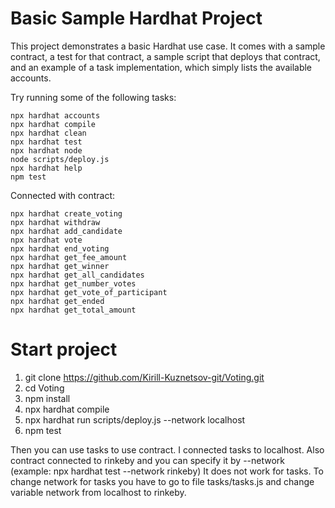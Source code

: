 # Basic Sample Hardhat Project

This project demonstrates a basic Hardhat use case. It comes with a sample contract, a test for that contract, a sample script that deploys that contract, and an example of a task implementation, which simply lists the available accounts.

Try running some of the following tasks:

```shell
npx hardhat accounts
npx hardhat compile
npx hardhat clean
npx hardhat test
npx hardhat node
node scripts/deploy.js
npx hardhat help
npm test
```

Connected with contract:
```
npx hardhat create_voting
npx hardhat withdraw
npx hardhat add_candidate
npx hardhat vote
npx hardhat end_voting
npx hardhat get_fee_amount
npx hardhat get_winner
npx hardhat get_all_candidates
npx hardhat get_number_votes
npx hardhat get_vote_of_participant
npx hardhat get_ended
npx hardhat get_total_amount
```

# Start project
1. git clone https://github.com/Kirill-Kuznetsov-git/Voting.git
2. cd Voting
3. npm install
4. npx hardhat compile
5. npx hardhat run scripts/deploy.js --network localhost
6. npm test

Then you can use tasks to use contract. I connected tasks to localhost.
Also contract connected to rinkeby and you can specify it by --network <network name>(example: npx hardhat test --network rinkeby)
It does not work for tasks. To change network for tasks you have to go to file tasks/tasks.js and change variable network from localhost to rinkeby.